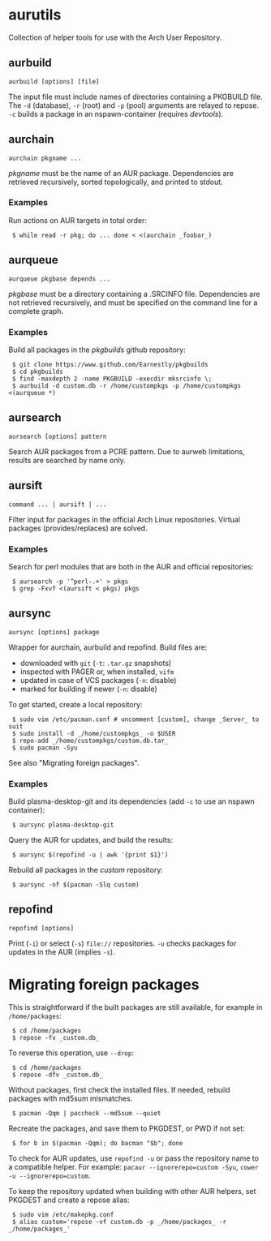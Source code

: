 # aurutils

Collection of helper tools for use with the Arch User Repository.

## aurbuild

```aurbuild [options] [file]```

The input file must include names of directories containing a PKGBUILD file. The ```-d``` (database), ```-r``` (root) and ```-p``` (pool) arguments are relayed to repose. ```-c``` builds a package in an nspawn-container (requires _devtools_).

## aurchain

```aurchain pkgname ...```

_pkgname_ must be the name of an AUR package. Dependencies are retrieved recursively, sorted topologically, and printed to stdout.

### Examples

Run actions on AUR targets in total order:

```
 $ while read -r pkg; do ... done < <(aurchain _foobar_)
```

## aurqueue

```aurqueue pkgbase depends ...```

_pkgbase_ must be a directory containing a .SRCINFO file. Dependencies are not retrieved recursively, and must be specified on the command line for a complete graph.

### Examples

Build all packages in the _pkgbuilds_ github repository:

```
 $ git clone https://www.github.com/Earnestly/pkgbuilds
 $ cd pkgbuilds
 $ find -maxdepth 2 -name PKGBUILD -execdir mksrcinfo \;
 $ aurbuild -d custom.db -r /home/custompkgs -p /home/custompkgs <(aurqueue *)
```

## aursearch

```aursearch [options] pattern```

Search AUR packages from a PCRE pattern. Due to aurweb limitations, results are searched by name only.

## aursift

```command ... | aursift | ...```

Filter input for packages in the official Arch Linux repositories. Virtual packages (provides/replaces) are solved.

### Examples

Search for perl modules that are both in the AUR and official repositories:

```
 $ aursearch -p '^perl-.+' > pkgs
 $ grep -Fxvf <(aursift < pkgs) pkgs
```

## aursync

```aursync [options] package```

Wrapper for aurchain, aurbuild and repofind. Build files are:

+ downloaded with `git` (`-t`: `.tar.gz` snapshots)
+ inspected with PAGER or, when installed, `vifm`
+ updated in case of VCS packages (`-n`: disable)
+ marked for building if newer (`-n`: disable)

To get started, create a local repository:

```
 $ sudo vim /etc/pacman.conf # uncomment [custom], change _Server_ to suit
 $ sudo install -d _/home/custompkgs_ -o $USER
 $ repo-add _/home/custompkgs/custom.db.tar_
 $ sudo pacman -Syu
```

See also "Migrating foreign packages".

### Examples

Build plasma-desktop-git and its dependencies (add `-c` to use an nspawn container):

```
 $ aursync plasma-desktop-git
```

Query the AUR for updates, and build the results:

```
 $ aursync $(repofind -u | awk '{print $1}')
```

Rebuild all packages in the _custom_ repository:

```
 $ aursync -nf $(pacman -Slq custom)
```

## repofind

```repofind [options]```

Print (`-i`) or select (`-s`) `file://` repositories. `-u` checks packages for updates in the AUR (implies `-s`).

# Migrating foreign packages

This is straightforward if the built packages are still available, for example in `/home/packages`:

```
 $ cd /home/packages
 $ repose -fv _custom.db_
```

To reverse this operation, use `--drop`:

```
 $ cd /home/packages
 $ repose -dfv _custom.db_
```

Without packages, first check the installed files. If needed, rebuild packages with md5sum mismatches.

```
 $ pacman -Qqm | paccheck --md5sum --quiet
```

Recreate the packages, and save them to PKGDEST, or PWD if not set:

```
 $ for b in $(pacman -Qqm); do bacman "$b"; done
```

To check for AUR updates, use `repofind -u` or pass the repository name to a compatible helper. For example: `pacaur --ignorerepo=custom -Syu`, `cower -u --ignorerepo=custom`.

To keep the repository updated when building with other AUR helpers, set PKGDEST and create a repose alias:

```
 $ sudo vim /etc/makepkg.conf
 $ alias custom='repose -vf custom.db -p _/home/packages_ -r _/home/packages_'
```
